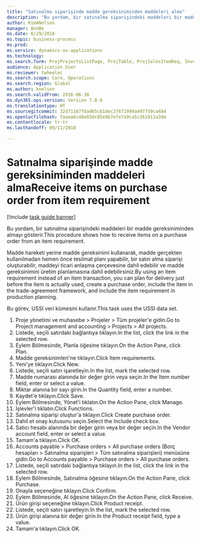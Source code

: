 ```yaml
--- 
title: "Satınalma siparişinde madde gereksiniminden maddeleri alma"
description: "Bu yordam, bir satınalma siparişindeki maddeleri bir madde gereksiniminden almayı gösterir."
author: KimANelson
manager: AnnBe
ms.date: 8/29/2018
ms.topic: business-process
ms.prod: 
ms.service: dynamics-ax-applications
ms.technology: 
ms.search.form: ProjProjectsListPage, ProjTable, ProjSalesItemReq, InventItemIdLookupSimple, PurchCreateFromSalesOrder, VendAccountItemLookup, PurchTable, PurchEditLines
audience: Application User
ms.reviewer: twheeloc
ms.search.scope: Core, Operations
ms.search.region: Global
ms.author: knelson
ms.search.validFrom: 2016-06-30
ms.dyn365.ops.version: Version 7.0.0
ms.translationtype: HT
ms.sourcegitcommit: 32d71167fdad65cb1dec37671999a497759ca484
ms.openlocfilehash: faaea6c46e83dc85e9b7efe7a9ca5c261811a3de
ms.contentlocale: tr-tr
ms.lasthandoff: 09/11/2018

---
```

# <a name="receive-items-on-purchase-order-from-item-requirement"></a><span data-ttu-id="f60f6-103">Satınalma siparişinde madde gereksiniminden maddeleri alma</span><span class="sxs-lookup"><span data-stu-id="f60f6-103">Receive items on purchase order from item requirement</span></span>

[!include [task guide banner](../../includes/task-guide-banner.md)]

<span data-ttu-id="f60f6-104">Bu yordam, bir satınalma siparişindeki maddeleri bir madde gereksiniminden almayı gösterir.</span><span class="sxs-lookup"><span data-stu-id="f60f6-104">This procedure shows how to receive items on a purchase order from an item requirement.</span></span>

<span data-ttu-id="f60f6-105">Madde hareketi yerine madde gereksinimi kullanarak, madde gerçekten kullanılmadan hemen önce teslimat planı yapabilir, bir satın alma siparişi oluşturabilir, maddeyi ticari anlaşma çerçevesine dahil edebilir ve madde gereksinimini üretim planlamasına dahil edebilirsiniz.</span><span class="sxs-lookup"><span data-stu-id="f60f6-105">By using an item requirement instead of an item transaction, you can plan for delivery just before the item is actually used, create a purchase order, include the item in the trade-agreement framework, and include the item requirement in production planning.</span></span> 

<span data-ttu-id="f60f6-106">Bu görev, USSI veri kümesini kullanır.</span><span class="sxs-lookup"><span data-stu-id="f60f6-106">This task uses the USSI data set.</span></span>

1. <span data-ttu-id="f60f6-107">Proje yönetimi ve muhasebe > Projeler > Tüm projeler'e gidin.</span><span class="sxs-lookup"><span data-stu-id="f60f6-107">Go to Project management and accounting > Projects > All projects.</span></span>
2. <span data-ttu-id="f60f6-108">Listede, seçili satırdaki bağlantıya tıklayın.</span><span class="sxs-lookup"><span data-stu-id="f60f6-108">In the list, click the link in the selected row.</span></span>
3. <span data-ttu-id="f60f6-109">Eylem Bölmesinde, Planla öğesine tıklayın.</span><span class="sxs-lookup"><span data-stu-id="f60f6-109">On the Action Pane, click Plan.</span></span>
4. <span data-ttu-id="f60f6-110">Madde gereksinimleri'ne tıklayın.</span><span class="sxs-lookup"><span data-stu-id="f60f6-110">Click Item requirements.</span></span>
5. <span data-ttu-id="f60f6-111">Yeni'ye tıklayın.</span><span class="sxs-lookup"><span data-stu-id="f60f6-111">Click New.</span></span>
6. <span data-ttu-id="f60f6-112">Listede, seçili satırı işaretleyin.</span><span class="sxs-lookup"><span data-stu-id="f60f6-112">In the list, mark the selected row.</span></span>
7. <span data-ttu-id="f60f6-113">Madde numarası alanında bir değer girin veya seçin.</span><span class="sxs-lookup"><span data-stu-id="f60f6-113">In the Item number field, enter or select a value.</span></span>
8. <span data-ttu-id="f60f6-114">Miktar alanına bir sayı girin.</span><span class="sxs-lookup"><span data-stu-id="f60f6-114">In the Quantity field, enter a number.</span></span>
9. <span data-ttu-id="f60f6-115">Kaydet'e tıklayın.</span><span class="sxs-lookup"><span data-stu-id="f60f6-115">Click Save.</span></span>
10. <span data-ttu-id="f60f6-116">Eylem Bölmesinde, Yönet'i tıklatın.</span><span class="sxs-lookup"><span data-stu-id="f60f6-116">On the Action Pane, click Manage.</span></span>
11. <span data-ttu-id="f60f6-117">İşlevler'i tıklatın.</span><span class="sxs-lookup"><span data-stu-id="f60f6-117">Click Functions.</span></span>
12. <span data-ttu-id="f60f6-118">Satınalma siparişi oluştur'a tıklayın.</span><span class="sxs-lookup"><span data-stu-id="f60f6-118">Click Create purchase order.</span></span>
13. <span data-ttu-id="f60f6-119">Dahil et onay kutusunu seçin.</span><span class="sxs-lookup"><span data-stu-id="f60f6-119">Select the Include check box.</span></span>
14. <span data-ttu-id="f60f6-120">Satıcı hesabı alanında bir değer girin veya bir değer seçin.</span><span class="sxs-lookup"><span data-stu-id="f60f6-120">In the Vendor account field, enter or select a value.</span></span>
15. <span data-ttu-id="f60f6-121">Tamam'a tıklayın.</span><span class="sxs-lookup"><span data-stu-id="f60f6-121">Click OK.</span></span>
16. <span data-ttu-id="f60f6-122">Accounts payable > Purchase orders > All purchase orders (Borç hesapları > Satınalma siparişleri > Tüm satınalma siparişleri) menüsüne gidin.</span><span class="sxs-lookup"><span data-stu-id="f60f6-122">Go to Accounts payable > Purchase orders > All purchase orders.</span></span>
17. <span data-ttu-id="f60f6-123">Listede, seçili satırdaki bağlantıya tıklayın.</span><span class="sxs-lookup"><span data-stu-id="f60f6-123">In the list, click the link in the selected row.</span></span>
18. <span data-ttu-id="f60f6-124">Eylem Bölmesinde, Satınalma öğesine tıklayın.</span><span class="sxs-lookup"><span data-stu-id="f60f6-124">On the Action Pane, click Purchase.</span></span>
19. <span data-ttu-id="f60f6-125">Onayla seçeneğine tıklayın.</span><span class="sxs-lookup"><span data-stu-id="f60f6-125">Click Confirm.</span></span>
20. <span data-ttu-id="f60f6-126">Eylem Bölmesinde, Al öğesine tıklayın.</span><span class="sxs-lookup"><span data-stu-id="f60f6-126">On the Action Pane, click Receive.</span></span>
21. <span data-ttu-id="f60f6-127">Ürün girişi seçeneğine tıklayın.</span><span class="sxs-lookup"><span data-stu-id="f60f6-127">Click Product receipt.</span></span>
22. <span data-ttu-id="f60f6-128">Listede, seçili satırı işaretleyin.</span><span class="sxs-lookup"><span data-stu-id="f60f6-128">In the list, mark the selected row.</span></span>
23. <span data-ttu-id="f60f6-129">Ürün girişi alanına bir değer girin.</span><span class="sxs-lookup"><span data-stu-id="f60f6-129">In the Product receipt field, type a value.</span></span>
24. <span data-ttu-id="f60f6-130">Tamam'a tıklayın.</span><span class="sxs-lookup"><span data-stu-id="f60f6-130">Click OK.</span></span>


